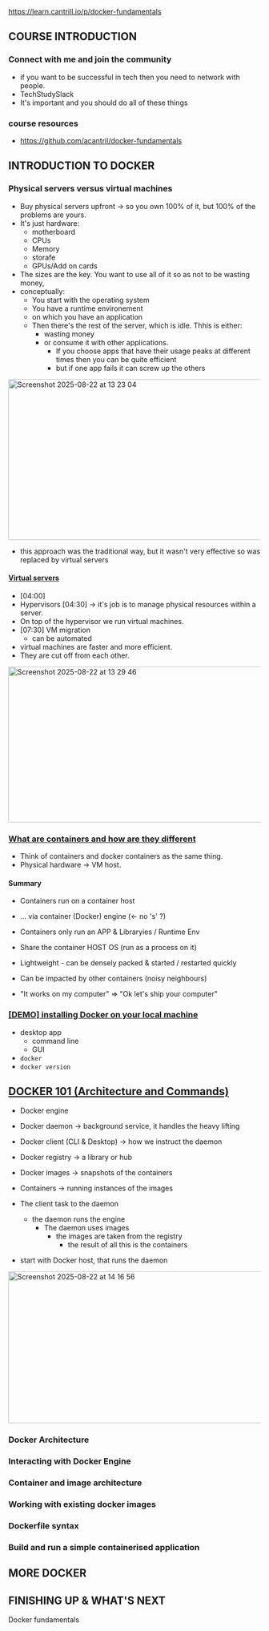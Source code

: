 https://learn.cantrill.io/p/docker-fundamentals
## COURSE INTRODUCTION
### Connect with me and join the community
 - if you want to be successful in tech then you need to network with people.
 - TechStudySlack
 - It's important and you should do all of these things
### course resources

- https://github.com/acantril/docker-fundamentals

## INTRODUCTION TO DOCKER
### Physical servers versus virtual machines
- Buy physical servers upfront -> so you own 100% of it, but 100% of the problems are yours.
- It's just hardware:
  - motherboard
  - CPUs
  - Memory
  - storafe
  - GPUs/Add on cards
- The sizes are the key. You want to use all of it so as not to be wasting money,
- conceptually:
  - You start with the operating system
  - You have a runtime environement
  - on which you have an application
  - Then there's the rest of the server, which is idle. Thhis is either:
    - wasting money
    - or consume it with other applications.
      - If you choose apps that have their usage peaks at different times then you can be quite efficient
      - but if one app fails it can screw up the others

<img width="561" height="321" alt="Screenshot 2025-08-22 at 13 23 04" src="https://github.com/user-attachments/assets/8f66f192-09db-4f75-bb83-e56a73685529" />

- this approach was the traditional way, but it wasn't very effective so was replaced by virtual servers
#### [Virtual servers](https://learn.cantrill.io/courses/docker-fundamentals/lectures/44151189)

- [04:00]
- Hypervisors [04:30] -> it's job is to manage physical resources within a server.
- On top of the hypervisor we run virtual machines.
- [07:30] VM migration
  - can be automated
- virtual machines are faster and more efficient.
- They are cut off from each other. 
<img width="559" height="311" alt="Screenshot 2025-08-22 at 13 29 46" src="https://github.com/user-attachments/assets/7db8b6b4-749c-4fec-b485-d71c3469e03b" />

### [What are containers and how are they different](https://learn.cantrill.io/courses/docker-fundamentals/lectures/44151196)

- Think of containers and docker containers as the same thing.
- Physical hardware -> VM host.
#### Summary
- Containers run on a container host
- ... via container (Docker) engine (<- no 's' ?)
- Containers only run an APP & Libraryies / Runtime Env
- Share the container HOST OS (run as a process on it)
- Lightweight - can be densely packed & started / restarted quickly
- Can be impacted by other containers (noisy neighbours)

- "It works on my computer" => "Ok let's ship your computer"

### [[DEMO] installing Docker on your local machine](https://learn.cantrill.io/courses/docker-fundamentals/lectures/44151197)

- desktop app
  - command line
  - GUI
- `docker`
- `docker version`

## [DOCKER 101 (Architecture and Commands)](https://learn.cantrill.io/courses/docker-fundamentals/lectures/44151958)
- Docker engine
- Docker daemon -> background service, it handles the heavy lifting
- Docker client (CLI & Desktop) -> how we instruct the daemon
- Docker registry -> a library or hub
- Docker images -> snapshots of the containers
- Containers -> running instances of the images

- The client task to the daemon
  - the daemon runs the engine
    - The daemon uses images
      - the images are taken from the registry
        - the result of all this is the containers

- start with Docker host, that runs the daemon

<img width="554" height="303" alt="Screenshot 2025-08-22 at 14 16 56" src="https://github.com/user-attachments/assets/87ca561e-9fc7-4ee9-a8b2-e26a257734ef" />

### Docker Architecture
### Interacting with Docker Engine
### Container and image architecture
### Working with existing docker images
### Dockerfile syntax
### Build and run a simple containerised application
## MORE DOCKER
## FINISHING UP & WHAT'S NEXT
Docker fundamentals
